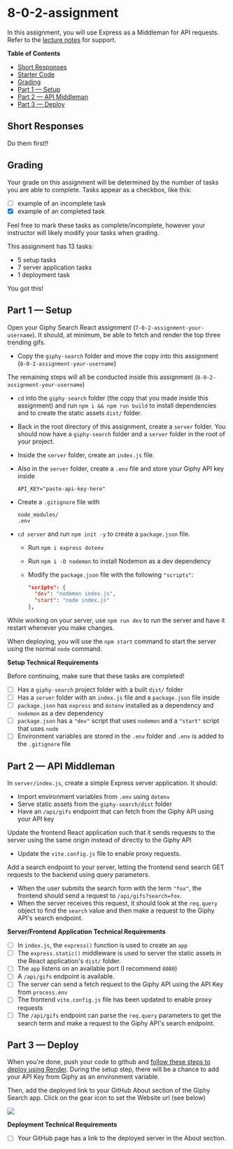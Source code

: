 # 8-0-2-assignment

In this assignment, you will use Express as a Middleman for API requests. Refer to the [lecture notes](https://github.com/The-Marcy-Lab-School/8-0-2-express-api-middleman) for support.

**Table of Contents**
- [Short Responses](#short-responses)
- [Starter Code](#starter-code)
- [Grading](#grading)
- [Part 1 — Setup](#part-1--setup)
- [Part 2 — API Middleman](#part-2--api-middleman)
- [Part 3 — Deploy](#part-3--deploy)

## Short Responses

Do them first!!

## Grading

Your grade on this assignment will be determined by the number of tasks you are able to complete. Tasks appear as a checkbox, like this:

- [ ] example of an incomplete task
- [x] example of an completed task

Feel free to mark these tasks as complete/incomplete, however your instructor will likely modify your tasks when grading.

This assignment has 13 tasks:
- 5 setup tasks
- 7 server application tasks
- 1 deployment task

You got this!

## Part 1 — Setup

Open your Giphy Search React assignment (`7-0-2-assignment-your-username`). It should, at minimum, be able to fetch and render the top three trending gifs.
* Copy the `giphy-search` folder and move the copy into this assignment (`8-0-2-assignment-your-username`)

The remaining steps will all be conducted inside this assignment (`8-0-2-assignment-your-username`)
* `cd` into the `giphy-search` folder (the copy that you made inside this assignment) and run `npm i && npm run build` to install dependencies and to create the static assets `dist/` folder.
* Back in the root directory of this assignment, create a `server` folder. You should now have a `giphy-search` folder and a `server` folder in the root of your project.
* Inside the `server` folder, create an `index.js` file.
* Also in the `server` folder, create a `.env` file and store your Giphy API key inside

    ```
    API_KEY="paste-api-key-here"
    ```

* Create a `.gitignore` file with

    ```
    node_modules/
    .env
    ```

* `cd server` and run `npm init -y` to create a `package.json` file.
  * Run `npm i express dotenv`
  * Run `npm i -D nodemon` to install Nodemon as a dev dependency
  * Modify the `package.json` file with the following `"scripts"`:

    ```json
    "scripts": {
      "dev": "nodemon index.js",
      "start": "node index.js"
    },
    ```

While working on your server, use `npm run dev` to run the server and have it restart whenever you make changes.

When deploying, you will use the `npm start` command to start the server using the normal `node` command.

**Setup Technical Requirements**

Before continuing, make sure that these tasks are completed!

- [ ] Has a `giphy-search` project folder with a built `dist/` folder
- [ ] Has a `server` folder with an `index.js` file and a `package.json` file inside
- [ ] `package.json` has `express` and `dotenv` installed as a dependency and `nodemon` as a dev dependency
- [ ] `package.json` has a `"dev"` script that uses `nodemon` and a `"start"` script that uses `node`
- [ ] Environment variables are stored in the `.env` folder and `.env` is added to the `.gitignore` file

## Part 2 — API Middleman

In `server/index.js`, create a simple Express server application. It should:
* Import environment variables from `.env` using `dotenv`
* Serve static assets from the `giphy-search/dist` folder
* Have an `/api/gifs` endpoint that can fetch from the Giphy API using your API key

Update the frontend React application such that it sends requests to the server using the same origin instead of directly to the Giphy API
* Update the `vite.config.js` file to enable proxy requests.

Add a search endpoint to your server, letting the frontend send search GET requests to the backend using query parameters.
* When the user submits the search form with the term `"fox"`, the frontend should send a request to `/api/gifs?search=fox`.
* When the server receives this request, it should look at the `req.query` object to find the `search` value and then make a request to the Giphy API's search endpoint.

**Server/Frontend Application Technical Requirements**

- [ ] In `index.js`, the `express()` function is used to create an `app`
- [ ] The `express.static()` middleware is used to server the static assets in the React application's `dist/` folder.
- [ ] The `app` listens on an available port (I recommend `8080`)
- [ ] A `/api/gifs` endpoint is available. 
- [ ] The server can send a fetch request to the Giphy API using the API Key from `process.env`
- [ ] The frontend `vite.config.js` file has been updated to enable proxy requests
- [ ] The `/api/gifs` endpoint can parse the `req.query` parameters to get the search term and make a request to the Giphy API's search endpoint.

## Part 3 — Deploy

When you're done, push your code to github and [follow these steps to deploy using Render](https://github.com/The-Marcy-Lab-School/render-deployment-instructions). During the setup step, there will be a chance to add your API Key from Giphy as an environment variable.

Then, add the deployed link to your GitHub About section of the Giphy Search app. Click on the gear icon to set the Website url (see below)

![](./images/deployed-github.png)

**Deployment Technical Requirements**

- [ ] Your GitHub page has a link to the deployed server in the About section. 
